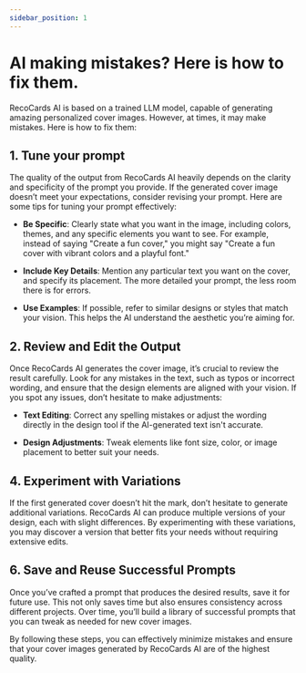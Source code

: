 ```yaml
---
sidebar_position: 1
---
```


# AI making mistakes? Here is how to fix them.

RecoCards AI is based on a trained LLM model, capable of generating amazing personalized cover images. However, at times, it may make mistakes. Here is how to fix them:

## 1. Tune your prompt
The quality of the output from RecoCards AI heavily depends on the clarity and specificity of the prompt you provide. If the generated cover image doesn’t meet your expectations, consider revising your prompt. Here are some tips for tuning your prompt effectively:

- **Be Specific**: Clearly state what you want in the image, including colors, themes, and any specific elements you want to see. For example, instead of saying "Create a fun cover," you might say "Create a fun cover with vibrant colors and a playful font."

- **Include Key Details**: Mention any particular text you want on the cover, and specify its placement. The more detailed your prompt, the less room there is for errors.

- **Use Examples**: If possible, refer to similar designs or styles that match your vision. This helps the AI understand the aesthetic you’re aiming for.

## 2. Review and Edit the Output

Once RecoCards AI generates the cover image, it’s crucial to review the result carefully. Look for any mistakes in the text, such as typos or incorrect wording, and ensure that the design elements are aligned with your vision. If you spot any issues, don’t hesitate to make adjustments:

- **Text Editing**: Correct any spelling mistakes or adjust the wording directly in the design tool if the AI-generated text isn't accurate.

- **Design Adjustments**: Tweak elements like font size, color, or image placement to better suit your needs.

## 4. Experiment with Variations

If the first generated cover doesn’t hit the mark, don’t hesitate to generate additional variations. RecoCards AI can produce multiple versions of your design, each with slight differences. By experimenting with these variations, you may discover a version that better fits your needs without requiring extensive edits.

## 6. Save and Reuse Successful Prompts

Once you’ve crafted a prompt that produces the desired results, save it for future use. This not only saves time but also ensures consistency across different projects. Over time, you’ll build a library of successful prompts that you can tweak as needed for new cover images.

By following these steps, you can effectively minimize mistakes and ensure that your cover images generated by RecoCards AI are of the highest quality.